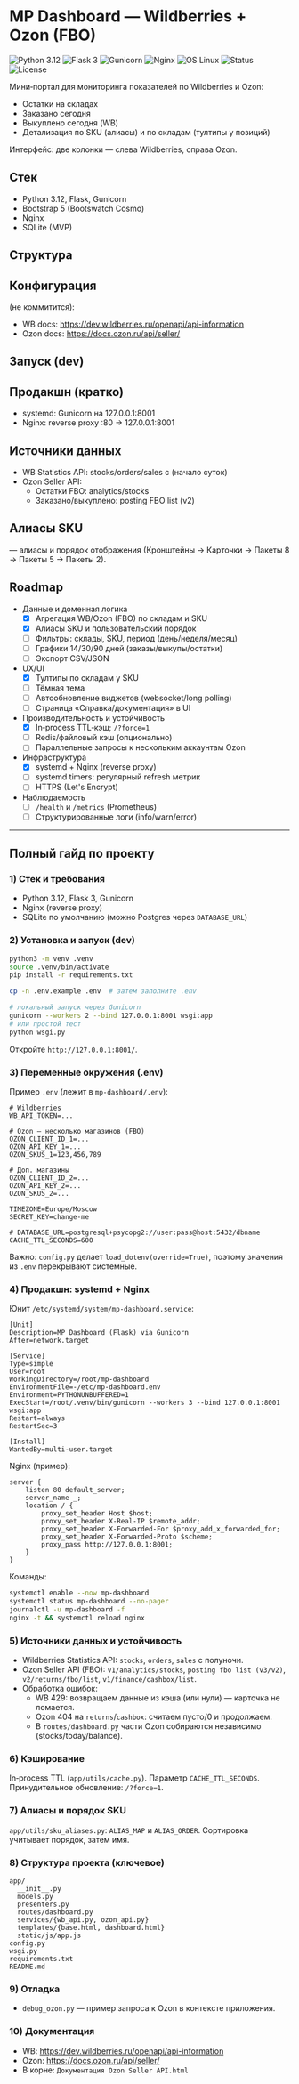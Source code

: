 # MP Dashboard — Wildberries + Ozon (FBO)

![Python 3.12](https://img.shields.io/badge/Python-3.12-3776AB?logo=python&logoColor=white)
![Flask 3](https://img.shields.io/badge/Flask-3.0-black?logo=flask)
![Gunicorn](https://img.shields.io/badge/Gunicorn-21-green)
![Nginx](https://img.shields.io/badge/Nginx-reverse__proxy-009639?logo=nginx&logoColor=white)
![OS Linux](https://img.shields.io/badge/OS-Linux-FCC624?logo=linux&logoColor=black)
![Status](https://img.shields.io/badge/status-prod--ready-success)
![License](https://img.shields.io/badge/license-internal-lightgrey)

Мини‑портал для мониторинга показателей по Wildberries и Ozon:
- Остатки на складах
- Заказано сегодня
- Выкуплено сегодня (WB)
- Детализация по SKU (алиасы) и по складам (тултипы у позиций)

Интерфейс: две колонки — слева Wildberries, справа Ozon.

## Стек
- Python 3.12, Flask, Gunicorn
- Bootstrap 5 (Bootswatch Cosmo)
- Nginx
- SQLite (MVP)

## Структура


## Конфигурация
 (не коммитится):

- WB docs: https://dev.wildberries.ru/openapi/api-information
- Ozon docs: https://docs.ozon.ru/api/seller/

## Запуск (dev)


## Продакшн (кратко)
- systemd: Gunicorn на 127.0.0.1:8001
- Nginx: reverse proxy :80 → 127.0.0.1:8001

## Источники данных
- WB Statistics API: stocks/orders/sales c  (начало суток)
- Ozon Seller API:
  - Остатки FBO: analytics/stocks
  - Заказано/выкуплено: posting FBO list (v2)

## Алиасы SKU
 — алиасы и порядок отображения (Кронштейны → Карточки → Пакеты 8 → Пакеты 5 → Пакеты 2).

## Roadmap

- Данные и доменная логика
  - [x] Агрегация WB/Ozon (FBO) по складам и SKU
  - [x] Алиасы SKU и пользовательский порядок
  - [ ] Фильтры: склады, SKU, период (день/неделя/месяц)
  - [ ] Графики 14/30/90 дней (заказы/выкупы/остатки)
  - [ ] Экспорт CSV/JSON

- UX/UI
  - [x] Тултипы по складам у SKU
  - [ ] Тёмная тема
  - [ ] Автообновление виджетов (websocket/long polling)
  - [ ] Страница «Справка/документация» в UI

- Производительность и устойчивость
  - [x] In‑process TTL‑кэш; `/?force=1`
  - [ ] Redis/файловый кэш (опционально)
  - [ ] Параллельные запросы к нескольким аккаунтам Ozon

- Инфраструктура
  - [x] systemd + Nginx (reverse proxy)
  - [ ] systemd timers: регулярный refresh метрик
  - [ ] HTTPS (Let's Encrypt)

- Наблюдаемость
  - [ ] `/health` и `/metrics` (Prometheus)
  - [ ] Структурированные логи (info/warn/error)

---

## Полный гайд по проекту

### 1) Стек и требования
- Python 3.12, Flask 3, Gunicorn
- Nginx (reverse proxy)
- SQLite по умолчанию (можно Postgres через `DATABASE_URL`)

### 2) Установка и запуск (dev)
```bash
python3 -m venv .venv
source .venv/bin/activate
pip install -r requirements.txt

cp -n .env.example .env  # затем заполните .env

# локальный запуск через Gunicorn
gunicorn --workers 2 --bind 127.0.0.1:8001 wsgi:app
# или простой тест
python wsgi.py
```
Откройте `http://127.0.0.1:8001/`.

### 3) Переменные окружения (.env)
Пример `.env` (лежит в `mp-dashboard/.env`):
```
# Wildberries
WB_API_TOKEN=...

# Ozon — несколько магазинов (FBO)
OZON_CLIENT_ID_1=...
OZON_API_KEY_1=...
OZON_SKUS_1=123,456,789

# Доп. магазины
OZON_CLIENT_ID_2=...
OZON_API_KEY_2=...
OZON_SKUS_2=...

TIMEZONE=Europe/Moscow
SECRET_KEY=change-me

# DATABASE_URL=postgresql+psycopg2://user:pass@host:5432/dbname
CACHE_TTL_SECONDS=600
```
Важно: `config.py` делает `load_dotenv(override=True)`, поэтому значения из `.env` перекрывают системные.

### 4) Продакшн: systemd + Nginx
Юнит `/etc/systemd/system/mp-dashboard.service`:
```
[Unit]
Description=MP Dashboard (Flask) via Gunicorn
After=network.target

[Service]
Type=simple
User=root
WorkingDirectory=/root/mp-dashboard
EnvironmentFile=-/etc/mp-dashboard.env
Environment=PYTHONUNBUFFERED=1
ExecStart=/root/.venv/bin/gunicorn --workers 3 --bind 127.0.0.1:8001 wsgi:app
Restart=always
RestartSec=3

[Install]
WantedBy=multi-user.target
```
Nginx (пример):
```
server {
    listen 80 default_server;
    server_name _;
    location / {
        proxy_set_header Host $host;
        proxy_set_header X-Real-IP $remote_addr;
        proxy_set_header X-Forwarded-For $proxy_add_x_forwarded_for;
        proxy_set_header X-Forwarded-Proto $scheme;
        proxy_pass http://127.0.0.1:8001;
    }
}
```
Команды:
```bash
systemctl enable --now mp-dashboard
systemctl status mp-dashboard --no-pager
journalctl -u mp-dashboard -f
nginx -t && systemctl reload nginx
```

### 5) Источники данных и устойчивость
- Wildberries Statistics API: `stocks`, `orders`, `sales` с полуночи.
- Ozon Seller API (FBO): `v1/analytics/stocks`, `posting fbo list (v3/v2)`, `v2/returns/fbo/list`, `v1/finance/cashbox/list`.
- Обработка ошибок:
  - WB 429: возвращаем данные из кэша (или нули) — карточка не ломается.
  - Ozon 404 на `returns`/`cashbox`: считаем пусто/0 и продолжаем.
  - В `routes/dashboard.py` части Ozon собираются независимо (stocks/today/balance).

### 6) Кэширование
In‑process TTL (`app/utils/cache.py`). Параметр `CACHE_TTL_SECONDS`. Принудительное обновление: `/?force=1`.

### 7) Алиасы и порядок SKU
`app/utils/sku_aliases.py`: `ALIAS_MAP` и `ALIAS_ORDER`. Сортировка учитывает порядок, затем имя.

### 8) Структура проекта (ключевое)
```
app/
  __init__.py
  models.py
  presenters.py
  routes/dashboard.py
  services/{wb_api.py, ozon_api.py}
  templates/{base.html, dashboard.html}
  static/js/app.js
config.py
wsgi.py
requirements.txt
README.md
```

### 9) Отладка
- `debug_ozon.py` — пример запроса к Ozon в контексте приложения.

### 10) Документация
- WB: https://dev.wildberries.ru/openapi/api-information
- Ozon: https://docs.ozon.ru/api/seller/
- В корне: `Документация Ozon Seller API.html`
